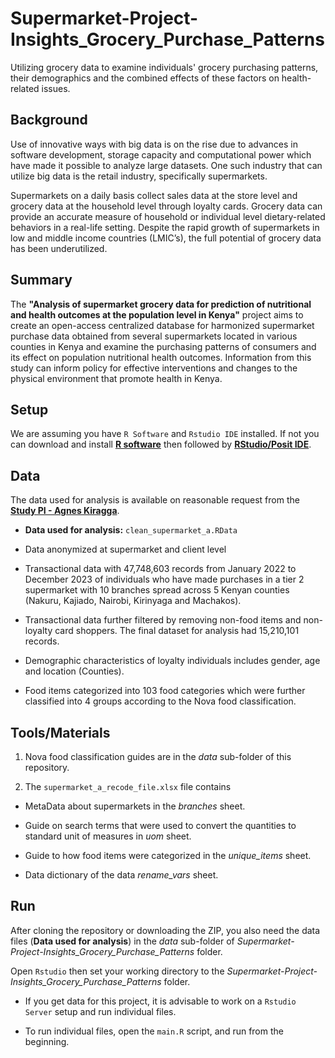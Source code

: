 # Supermarket-Project-Insights_Grocery_Purchase_Patterns
Utilizing grocery data to examine individuals' grocery purchasing patterns, their demographics and the combined effects of these factors on health-related issues.

## Background

Use of innovative ways with big data is on the rise due to advances in software development, storage capacity and computational power which have made it possible to analyze large datasets. One such industry that can utilize big data is the retail industry, specifically supermarkets.

Supermarkets on a daily basis collect sales data at the store level and grocery data at the household level through loyalty cards. Grocery data can provide an accurate measure of household or individual level dietary-related behaviors in a real-life setting. Despite the rapid growth of supermarkets in low and middle income countries (LMIC’s), the full potential of grocery data has been underutilized.

## Summary

The **"Analysis of supermarket grocery data for prediction of nutritional and health outcomes at the population level in Kenya"** project aims to create an open-access centralized database for harmonized supermarket purchase data obtained from several supermarkets located in various counties in Kenya and examine the purchasing patterns of consumers and its effect on population nutritional health outcomes. Information from this study can inform policy for effective interventions and changes to the physical environment that promote health in Kenya. 


## Setup

We are assuming you have `R Software` and `Rstudio IDE` installed. If not you can download and install [**R software**](https://www.r-project.org/) then followed by [**RStudio/Posit IDE**](https://posit.co/download/rstudio-desktop/).

## Data

The data used for analysis is available on reasonable request from the [**Study PI - Agnes Kiragga**](mailto:akiragga@aphrc.org?subject=[GitHub]%20Source%20Han%20Sans).

- **Data used for analysis:** `clean_supermarket_a.RData`

- Data anonymized at supermarket and client level

-  Transactional data with 47,748,603 records from January 2022 to December 2023 of individuals who have made purchases in a tier 2 supermarket with 10 branches spread across 5 Kenyan counties (Nakuru, Kajiado, Nairobi, Kirinyaga and Machakos).

- Transactional data further filtered by removing non-food items and non-loyalty card shoppers. The final dataset for analysis had 15,210,101 records.

- Demographic characteristics of loyalty individuals includes gender, age and location (Counties).

- Food items categorized into 103 food categories which were further classified into 4 groups according to the Nova food classification.

## Tools/Materials

1. Nova food classification guides are in the _data_ sub-folder of this repository.

2. The `supermarket_a_recode_file.xlsx` file contains 

* MetaData about supermarkets in the _branches_ sheet.

* Guide on search terms that were used to convert the quantities to standard unit of measures in _uom_ sheet.

* Guide to how food items were categorized in the _unique_items_ sheet.

* Data dictionary of the data _rename_vars_ sheet.

## Run

After cloning the repository or downloading the ZIP, you also need the data files (**Data used for analysis**) in the _data_ sub-folder of _Supermarket-Project-Insights_Grocery_Purchase_Patterns_ folder.

Open `Rstudio` then set your working directory to the _Supermarket-Project-Insights_Grocery_Purchase_Patterns_ folder. 

- If you get data for this project, it is advisable to work on a `Rstudio Server` setup and run individual files.

- To run individual files, open the `main.R` script, and run from the beginning.



